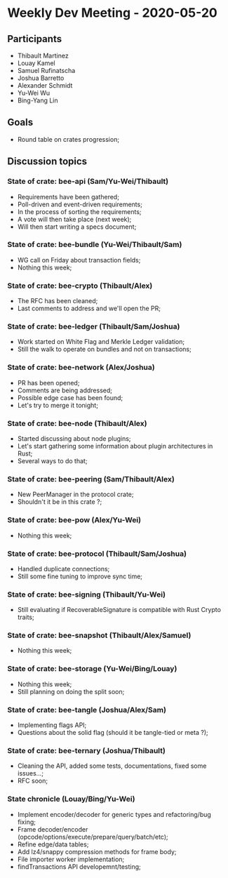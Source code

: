 # Weekly Dev Meeting - 2020-05-20

## Participants

- Thibault Martinez
- Louay Kamel
- Samuel Rufinatscha
- Joshua Barretto
- Alexander Schmidt
- Yu-Wei Wu
- Bing-Yang Lin

## Goals

- Round table on crates progression;

## Discussion topics

### State of crate: bee-api (Sam/Yu-Wei/Thibault)

- Requirements have been gathered;
- Poll-driven and event-driven requirements;
- In the process of sorting the requirements;
- A vote will then take place (next week);
- Will then start writing a specs document;

### State of crate: bee-bundle (Yu-Wei/Thibault/Sam)

- WG call on Friday about transaction fields;
- Nothing this week;

### State of crate: bee-crypto (Thibault/Alex)

- The RFC has been cleaned;
- Last comments to address and we'll open the PR;

### State of crate: bee-ledger (Thibault/Sam/Joshua)

- Work started on White Flag and Merkle Ledger validation;
- Still the walk to operate on bundles and not on transactions;

### State of crate: bee-network (Alex/Joshua)

- PR has been opened;
- Comments are being addressed;
- Possible edge case has been found;
- Let's try to merge it tonight;

### State of crate: bee-node (Thibault/Alex)

- Started discussing about node plugins;
- Let's start gathering some information about plugin architectures in Rust;
- Several ways to do that;

### State of crate: bee-peering (Sam/Thibault/Alex)

- New PeerManager in the protocol crate;
- Shouldn't it be in this crate ?;

### State of crate: bee-pow (Alex/Yu-Wei)

- Nothing this week;

### State of crate: bee-protocol (Thibault/Sam/Joshua)

- Handled duplicate connections;
- Still some fine tuning to improve sync time;

### State of crate: bee-signing (Thibault/Yu-Wei)

- Still evaluating if RecoverableSignature is compatible with Rust Crypto traits;

### State of crate: bee-snapshot (Thibault/Alex/Samuel)

- Nothing this week;

### State of crate: bee-storage (Yu-Wei/Bing/Louay)

- Nothing this week;
- Still planning on doing the split soon;

### State of crate: bee-tangle (Joshua/Alex/Sam)

- Implementing flags API;
- Questions about the solid flag (should it be tangle-tied or meta ?);

### State of crate: bee-ternary (Joshua/Thibault)

- Cleaning the API, added some tests, documentations, fixed some issues...;
- RFC soon;

### State chronicle (Louay/Bing/Yu-Wei)

- Implement encoder/decoder for generic types and refactoring/bug fixing;
- Frame decoder/encoder (opcode/options/execute/prepare/query/batch/etc);
- Refine edge/data tables;
- Add lz4/snappy compression methods for frame body;
- File importer worker implementation;
- findTransactions API developemnt/testing;
